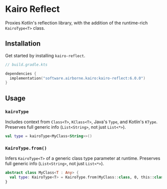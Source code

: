 # Kairo Reflect

Proxies Kotlin's reflection library,
with the addition of the runtime-rich `KairoType<T>` class.

## Installation

Get started by installing `kairo-reflect`.

```kotlin
// build.gradle.kts

dependencies {
  implementation("software.airborne.kairo:kairo-reflect:6.0.0")
}
```

## Usage

### `kairoType`

Includes context from `Class<T>`, `KClass<T>`, Java's `Type`, and Kotlin's `KType`.
Preserves full generic info (`List<String>`, not just `List<*>`).

```kotlin
val type = kairoType<MyClass<String>>()
```

### `KairoType.from()`

Infers `KairoType<T>` of a generic class type parameter at runtime.
Preserves full generic info (`List<String>`, not just `List<*>`).

```kotlin
abstract class MyClass<T : Any> {
  val type: KairoType<T> = KairoType.from(MyClass::class, 0, this::class)
}
```
